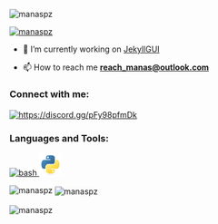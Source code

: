 <p align="left"> <img src="https://komarev.com/ghpvc/?username=manaspz&label=Profile%20views&color=0e75b6&style=flat" alt="manaspz" /> </p>

<p align="left"> <a href="https://github.com/ryo-ma/github-profile-trophy"><img src="https://github-profile-trophy.vercel.app/?username=manaspz" alt="manaspz" /></a> </p>

- 🔭 I’m currently working on [JekyllGUI](github.com/manaspz/JekyllGUI)

- 📫 How to reach me **reach_manas@outlook.com**

<h3 align="left">Connect with me:</h3>
<p align="left">
<a href="https://discord.gg/https://discord.gg/pFy98pfmDk" target="blank"><img align="center" src="https://raw.githubusercontent.com/rahuldkjain/github-profile-readme-generator/master/src/images/icons/Social/discord.svg" alt="https://discord.gg/pFy98pfmDk" height="30" width="40" /></a>
</p>

<h3 align="left">Languages and Tools:</h3>
<p align="left"> <a href="https://www.gnu.org/software/bash/" target="_blank" rel="noreferrer"> <img src="https://www.vectorlogo.zone/logos/gnu_bash/gnu_bash-icon.svg" alt="bash" width="40" height="40"/> </a> <a href="https://www.python.org" target="_blank" rel="noreferrer"> <img src="https://raw.githubusercontent.com/devicons/devicon/master/icons/python/python-original.svg" alt="python" width="40" height="40"/> </a> </p>

<p><img align="left" src="https://github-readme-stats.vercel.app/api/top-langs?username=manaspz&show_icons=true&locale=en&layout=compact" alt="manaspz" /></p>

<p>&nbsp;<img align="center" src="https://github-readme-stats.vercel.app/api?username=manaspz&show_icons=true&locale=en" alt="manaspz" /></p>

<p><img align="center" src="https://github-readme-streak-stats.herokuapp.com/?user=manaspz&" alt="manaspz" /></p>
